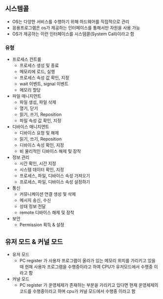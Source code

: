 ## 시스템콜
- OS는 다양한 서비스를 수행하기 위해 하드웨어를 직접적으로 관리
- 응용프로그램은 os가 제공하는 인터페이스를 통해서만 자원을 사용 가능
- OS가 제공하는 이런 인터페이스를 시스템콜(System Call)이라고 함

### 유형
- 프로세스 컨트롤
  - 프로세스 생성 및 종료
  - 메모리에 로드, 실행
  - 프로세스 속성 값 확인, 지정
  - wait 이벤트, signal 이벤트
  - 메모리 할당
- 파일 매니지먼트
  - 파일 생성, 파일 삭제
  - 열기, 닫기
  - 읽기, 쓰기, Reposition
  - 파일 속성 값 확인, 지정
- 디바이스 매니지먼트
  - 디바이스 요청 및 해제
  - 읽기, 쓰기, Reposition
  - 디바이스 속성 확인, 지정
  - 비 물리적인 디바이스 해제 및 장착
- 정보 관리
  - 시간 확인, 시간 지정
  - 시스템 데이터 확인, 지정
  - 프로세스, 파일, 디바이스 속성 가져오기
  - 프로세스, 파일, 디바이스 속성 설정하기
- 통신
  - 커뮤니케이션 연결 생성 및 삭제
  - 메시지 송신, 수신
  - 상태 정보 전달
  - remote 디바이스 해제 및 장착
- 보안
  - Permission 획득 & 설정

## 유저 모드 & 커널 모드
- 유저 모드
  - PC register 가 사용자 프로그램이 올라가 있는 메모리 위치를 가리키고 있을 때 현재 사용자 프로그램을 수행중이라고 하여 CPU가 유저모드에서 수행중 이라고 함
- 커널 모드
  - PC register 가 운영체제가 존재하는 부분을 가리키고 있다면 현재 운영체제의 코드를 수행중이라고 하며 cpu가 커널 모드에서 수행중 이라고 함
